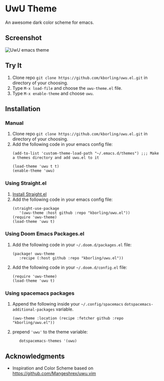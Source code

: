 # UwU Theme
An awesome dark color scheme for emacs.

## Screenshot
![UwU emacs theme](https://github.com/kborling/uwu.el/blob/main/uwu.png)

## Try It

1. Clone repo `git clone https://github.com/kborling/uwu.el.git` in directory of your choosing.
2. Type `M-x load-file` and choose the `uwu-theme.el` file.
3. Type `M-x enable-theme` and choose `uwu`.

## Installation

### Manual
1. Clone repo `git clone https://github.com/kborling/uwu.el.git` in directory of your choosing. 
2. Add the following code in your emacs config file:
   ```elisp
   (add-to-list 'custom-theme-load-path "~/.emacs.d/themes") ;;; Make a themes directory and add uwu.el to it

   (load-theme 'uwu t t)
   (enable-theme 'uwu)
   ```
   
### Using Straight.el
1. [Install Straight.el](https://github.com/raxod502/straight.el#getting-started)
2. Add the following code in your emacs config file:
   ```elisp
   (straight-use-package
      '(uwu-theme :host github :repo "kborling/uwu.el"))
   (require 'uwu-theme)
   (load-theme 'uwu t)
   ```
   
### Using Doom Emacs Packages.el
1. Add the following code in your `~/.doom.d/packages.el` file:
   ```elisp
   (package! uwu-theme
      :recipe (:host github :repo "kborling/uwu.el"))
   ```
2. Add the following code in your `~/.doom.d/config.el` file:
   ```elisp
   (require 'uwu-theme)
   (load-theme 'uwu t)
   ```
   
### Using spacemacs packages
1. Append the following inside your `~/.config/spacemacs` `dotspacemacs-additional-packages` variable.
    ```elisp
    (uwu-theme :location (recipe :fetcher github :repo "kborling/uwu.el"))
    ```
2. prepend `'uwu'` to the theme variable:
   ```elisp
      dotspacemacs-themes '(uwu)
   ```
   
## Acknowledgments
- Inspiration and Color Scheme based on https://github.com/Mangeshrex/uwu.vim
